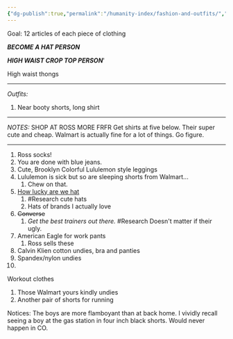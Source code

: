 ```yaml
---
{"dg-publish":true,"permalink":"/humanity-index/fashion-and-outfits/","tags":["HumanityIndex"]}
---
```



Goal: 12 articles of each piece of clothing

***BECOME A HAT PERSON***

***HIGH WAIST CROP TOP PERSON***'



High waist thongs 


- - - 

*Outfits:*
1. Near booty shorts, long shirt


- - -

*NOTES:*
SHOP AT ROSS MORE FRFR
Get shirts at five below. Their super cute and cheap.
Walmart is actually fine for a lot of things. Go figure.


- - -

1. Ross socks! 
2. You are done with blue jeans. 
3. Cute, Brooklyn Colorful Lululemon style leggings
4. Lululemon is sick but so are sleeping shorts from Walmart... 
	1. Chew on that. 
5. [How lucky are we hat](https://www.altardstate.com/as/sale/sale-accessories/how-lucky-are-we-camo-trucker-hat/001796_LCAP5090-0318.html)
	1. #Research cute hats
	2. Hats of brands I actually love
6. ~~Converse~~
	1. *Get the best trainers out there.* #Research Doesn't matter if their ugly. 
7. American Eagle for work pants
	1. Ross sells these
8. Calvin Klien cotton undies, bra and panties
9. Spandex/nylon undies
10. 

Workout clothes 
1. Those Walmart yours kindly undies
2. Another pair of shorts for running


Notices:
The boys are more flamboyant than at back home. I vividly recall seeing a boy at the gas station in four inch black shorts. Would never happen in CO. 